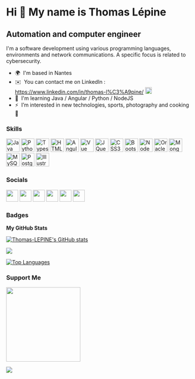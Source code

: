 Hi 👋 My name is Thomas Lépine
==============================

Automation and computer engineer
--------------------------------

I'm a software development using various programming languages, environments and network communications. A specific focus is related to cybersecurity.

* 🌍  I'm based in Nantes
* ✉️  You can contact me on LinkedIn : <a href="https://www.linkedin.com/in/thomas-l%C3%A9pine/" target="blank" rel="noreferrer"><span>https://www.linkedin.com/in/thomas-l%C3%A9pine/ </span><img src="https://raw.githubusercontent.com/danielcranney/readme-generator/main/public/icons/socials/linkedin.svg" width="18" height="18" /></a> <!-- [https://www.linkedin.com/in/thomas-l%C3%A9pine/](mailto:https://www.linkedin.com/in/thomas-l%C3%A9pine/) -->
* 🧠  I'm learning Java / Angular / Python / NodeJS
* ⚡  I’m interested in new technologies, sports, photography and cooking 🍪

### Skills

<p align="left">
<a target="blank" href="https://www.oracle.com/java/" rel="noreferrer"><img src="https://raw.githubusercontent.com/danielcranney/readme-generator/main/public/icons/skills/java-colored.svg" width="36" height="36" alt="Java" /></a>
<a target="blank" href="https://www.python.org/" rel="noreferrer"><img src="https://raw.githubusercontent.com/danielcranney/readme-generator/main/public/icons/skills/python-colored.svg" width="36" height="36" alt="Python" /></a>
<a target="blank" href="https://www.typescriptlang.org/" rel="noreferrer"><img src="https://raw.githubusercontent.com/danielcranney/readme-generator/main/public/icons/skills/typescript-colored.svg" width="36" height="36" alt="Typescript" /></a>
<a target="blank" href="https://developer.mozilla.org/en-US/docs/Glossary/HTML5" rel="noreferrer"><img src="https://raw.githubusercontent.com/danielcranney/readme-generator/main/public/icons/skills/html5-colored.svg" width="36" height="36" alt="HTML5" /></a>
<a target="blank" href="https://angular.io/" rel="noreferrer"><img src="https://raw.githubusercontent.com/danielcranney/readme-generator/main/public/icons/skills/angularjs-colored.svg" width="36" height="36" alt="Angular" /></a>
<a target="blank" href="https://vuejs.org/" rel="noreferrer"><img src="https://raw.githubusercontent.com/danielcranney/readme-generator/main/public/icons/skills/vuejs-colored.svg" width="36" height="36" alt="Vue" /></a>
<a target="blank" href="https://jquery.com/" rel="noreferrer"><img src="https://raw.githubusercontent.com/danielcranney/readme-generator/main/public/icons/skills/jquery-colored.svg" width="36" height="36" alt="JQuery" /></a>
<a target="blank" href="https://www.w3.org/TR/CSS/#css" rel="noreferrer"><img src="https://raw.githubusercontent.com/danielcranney/readme-generator/main/public/icons/skills/css3-colored.svg" width="36" height="36" alt="CSS3" /></a>
<a target="blank" href="https://getbootstrap.com/" rel="noreferrer"><img src="https://raw.githubusercontent.com/danielcranney/readme-generator/main/public/icons/skills/bootstrap-colored.svg" width="36" height="36" alt="Bootstrap" /></a>
<a target="blank" href="https://nodejs.org/en/" rel="noreferrer"><img src="https://raw.githubusercontent.com/danielcranney/readme-generator/main/public/icons/skills/nodejs-colored.svg" width="36" height="36" alt="NodeJS" /></a>
<a target="blank" href="https://www.oracle.com/uk/index.html" rel="noreferrer"><img src="https://raw.githubusercontent.com/danielcranney/readme-generator/main/public/icons/skills/oracle-colored.svg" width="36" height="36" alt="Oracle" /></a>
<a target="blank" href="https://www.mongodb.com/" rel="noreferrer"><img src="https://raw.githubusercontent.com/danielcranney/readme-generator/main/public/icons/skills/mongodb-colored.svg" width="36" height="36" alt="MongoDB" /></a>
<a target="blank" href="https://www.mysql.com/" rel="noreferrer"><img src="https://raw.githubusercontent.com/danielcranney/readme-generator/main/public/icons/skills/mysql-colored.svg" width="36" height="36" alt="MySQL" /></a>
<a target="blank" href="https://www.postgresql.org/" rel="noreferrer"><img src="https://raw.githubusercontent.com/danielcranney/readme-generator/main/public/icons/skills/postgresql-colored.svg" width="36" height="36" alt="PostgreSQL" /></a>
<a target="blank" href="adobe.com/uk/products/illustrator.html" rel="noreferrer"><img src="https://raw.githubusercontent.com/danielcranney/readme-generator/main/public/icons/skills/illustrator-colored.svg" width="36" height="36" alt="Illustrator" /></a>
</p>


### Socials

<p align="left">
 <a target="blank" href="https://discord.com/users/Thomas Lépine#1901" rel="noreferrer"><img src="https://raw.githubusercontent.com/danielcranney/readme-generator/main/public/icons/socials/discord.svg" width="32" height="32" /></a>
<a target="blank" href="https://www.facebook.com/thomas.lepine.53/" rel="noreferrer"><img src="https://raw.githubusercontent.com/danielcranney/readme-generator/main/public/icons/socials/facebook.svg" width="32" height="32" /></a> <a href="https://www.github.com/Thomas-LEPINE" target="blank" rel="noreferrer"><img src="https://raw.githubusercontent.com/danielcranney/readme-generator/main/public/icons/socials/github.svg" width="32" height="32" /></a>
<a href="http://www.instagram.com/_thomas_lepine_/" target="blank" rel="noreferrer"><img src="https://raw.githubusercontent.com/danielcranney/readme-generator/main/public/icons/socials/instagram.svg" width="32" height="32" /></a> <a href="https://www.linkedin.com/in/thomas-l%C3%A9pine/" target="blank" rel="noreferrer"><img src="https://raw.githubusercontent.com/danielcranney/readme-generator/main/public/icons/socials/linkedin.svg" width="32" height="32" /></a> <a href="https://www.twitch.tv/heyreau" target="blank" rel="noreferrer"><img src="https://raw.githubusercontent.com/danielcranney/readme-generator/main/public/icons/socials/twitch.svg" width="32" height="32" /></a></p>

### Badges

<b>My GitHub Stats</b>

<a target="blank" href="http://www.github.com/Thomas-LEPINE"><img src="https://github-readme-stats.vercel.app/api?username=Thomas-LEPINE&show_icons=true&hide=prs,issues,&count_private=true&title_color=3382ed&text_color=ffffff&icon_color=0891b2&bg_color=171717&hide_border=true&show_icons=true" alt="Thomas-LEPINE's GitHub stats" /></a>

<a target="blank" href="http://www.github.com/Thomas-LEPINE"><img src="https://github-readme-streak-stats.herokuapp.com/?user=Thomas-LEPINE&stroke=ffffff&background=171717&ring=3382ed&fire=3382ed&currStreakNum=ffffff&currStreakLabel=3382ed&sideNums=ffffff&sideLabels=ffffff&dates=ffffff&hide_border=true" /></a>

<a target="blank" href="https://github.com/Thomas-LEPINE" align="left"><img src="https://github-readme-stats.vercel.app/api/top-langs/?username=Thomas-LEPINE&langs_count=10&title_color=3382ed&text_color=ffffff&icon_color=0891b2&bg_color=171717&hide_border=true&locale=en&custom_title=Top%20%Languages" alt="Top Languages" /></a>

### Support Me

<a href="https://www.buymeacoffee.com/thomaslepine"><img src="https://cdn.buymeacoffee.com/buttons/v2/default-yellow.png" width="200" /></a>

<a href="https://www.github.com/Thomas-LEPINE" target="blank" rel="noreferrer"><img
src="https://img.shields.io/github/followers/Thomas-LEPINE?logo=github&style=for-the-badge&color=0891b2&labelColor=171717" /></a>

<!-- Generated by https://www.profileme.dev/ -->
